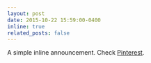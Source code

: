 ```yaml
---
layout: post
date: 2015-10-22 15:59:00-0400
inline: true
related_posts: false
---
```


A simple inline announcement. Check <a href="https://www.pinterest.com">Pinterest</a>.
